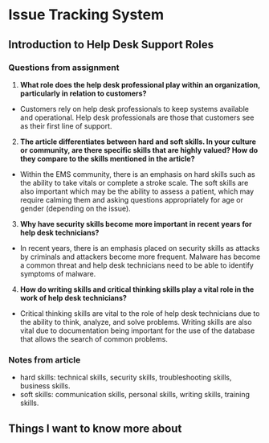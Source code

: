 # Issue Tracking System 

## Introduction to Help Desk Support Roles

### Questions from assignment 
1. **What role does the help desk professional play within an organization, particularly in relation to customers?** 
- Customers rely on help desk professionals to keep systems available and operational. Help desk professionals are those that customers see as their first line of support. 
   
2. **The article differentiates between hard and soft skills. In your culture or community, are there specific skills that are highly valued? How do they compare to the skills mentioned in the article?**
- Within the EMS community, there is an emphasis on hard skills such as the ability to take vitals or complete a stroke scale. The soft skills are also important which may be the ability to assess a patient, which may require calming them and asking questions appropriately for age or gender (depending on the issue). 

3. **Why have security skills become more important in recent years for help desk technicians?**
- In recent years, there is an emphasis placed on security skills as attacks by criminals and attackers become more frequent. Malware has become a common threat and help desk technicians need to be able to identify symptoms of malware. 
 
4. **How do writing skills and critical thinking skills play a vital role in the work of help desk technicians?** 
- Critical thinking skills are vital to the role of help desk technicians due to the ability to think, analyze, and solve problems. Writing skills are also vital due to documentation being important for the use of the database that allows the search of common problems. 

### Notes from article 
- hard skills: technical skills, security skills, troubleshooting skills, business skills.
- soft skills: communication skills, personal skills, writing skills, training skills. 

## Things I want to know more about
